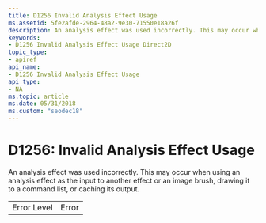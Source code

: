 ```yaml
---
title: D1256 Invalid Analysis Effect Usage
ms.assetid: 5fe2afde-2964-48a2-9e30-71550e18a26f
description: An analysis effect was used incorrectly. This may occur when using an analysis effect as the input to another effect or an image brush, drawing it to a command list, or caching its output.
keywords:
- D1256 Invalid Analysis Effect Usage Direct2D
topic_type:
- apiref
api_name:
- D1256 Invalid Analysis Effect Usage
api_type:
- NA
ms.topic: article
ms.date: 05/31/2018
ms.custom: "seodec18"
---
```


# D1256: Invalid Analysis Effect Usage

An analysis effect was used incorrectly. This may occur when using an analysis effect as the input to another effect or an image brush, drawing it to a command list, or caching its output.



|             |       |
|-------------|-------|
| Error Level | Error |



 

 

 




